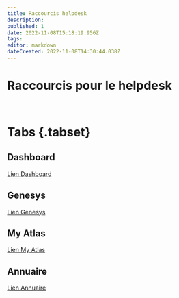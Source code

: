 ```yaml
---
title: Raccourcis helpdesk
description: 
published: 1
date: 2022-11-08T15:18:19.956Z
tags: 
editor: markdown
dateCreated: 2022-11-08T14:30:44.038Z
---
```


# Raccourcis pour le helpdesk
 



# Tabs {.tabset}
## Dashboard
[Lien Dashboard](https://webapp.brightmetrics.com/UI-2/pages/Dashboard.aspx?dashtoken=0f93b9c7-c331-4ef5-bbf1-4827188c1f4b/6a667aa8-0553-46a2-8912-b0492d91b089#0f93b9c7-c331-4ef5-bbf1-4827188c1f4b/fullscreen)

## Genesys
[Lien Genesys](https://login.mypurecloud.de/?rid=fTXzhhnydNeUUwWbakiW_XB4LTyLlAlc60jU6K-I7Kk#/authenticate)

## My Atlas
[Lien My Atlas](myatlas.prodinfo.gca)

## Annuaire
[Lien Annuaire](annuairecad.commun.fr.cly)